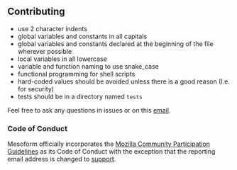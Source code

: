 ## Contributing
* use 2 character indents
* global variables and constants in all capitals
* global variables and constants declared at the beginning of the file wherever possible
* local variables in all lowercase
* variable and function naming to use snake_case
* functional programming for shell scripts
* hard-coded values should be avoided unless there is a good reason (I.e. for security)
* tests should be in a directory named `tests`

Feel free to ask any questions in issues or on this [email](mailto:support@mesoform.com).

### Code of Conduct

Mesoform officially incorporates the [Mozilla Community Participation Guidelines](https://www.mozilla.org/en-US/about/governance/policies/participation/) as its Code of Conduct with the exception that the reporting email address is changed to [support](mailto:support@mesoform.com).
